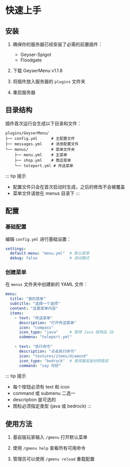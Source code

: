 # 快速上手

## 安装

1. 确保你的服务器已经安装了必需的前置插件：
   - Geyser-Spigot
   - Floodgate

2. 下载 GeyserMenu v1.1.8

3. 将插件放入服务器的 `plugins` 文件夹

4. 重启服务器

## 目录结构

插件首次运行会生成以下目录和文件：

```text
plugins/GeyserMenu/
├── config.yml      # 主配置文件
├── messages.yml    # 消息配置文件
└── menus/          # 菜单文件夹
    ├── menu.yml    # 主菜单
    ├── shop.yml    # 商店菜单
    └── teleport.yml # 传送菜单
```

::: tip 提示
- 配置文件只会在首次启动时生成，之后的修改不会被覆盖
- 菜单文件请放在 menus 目录下
:::

## 配置

### 基础配置

编辑 `config.yml` 进行基础设置：

```yaml
settings:
  default-menu: "menu.yml"  # 默认菜单
  debug: false              # 调试模式
```

### 创建菜单

在 `menus` 文件夹中创建新的 YAML 文件：

```yaml
menu:
  title: "我的菜单"
  subtitle: "选择一个选项"
  content: "这是菜单内容"
  items:
    - text: "传送菜单"
      description: "打开传送菜单"
      icon: "compass"
      icon_type: "java"     # 使用 Java 版物品 ID
      submenu: "teleport.yml"
    
    - text: "执行命令"
      description: "点击执行命令"
      icon: "textures/items/diamond"
      icon_type: "bedrock"  # 使用基岩版材质路径
      command: "say 你好"
```

::: tip 提示
- 每个按钮必须有 text 和 icon
- command 或 submenu 二选一
- description 是可选的
- 图标必须指定类型 (java 或 bedrock)
:::

## 使用方法

1. 基岩版玩家输入 `/gmenu` 打开默认菜单

2. 使用 `/gmenu help` 查看所有可用命令

3. 管理员可以使用 `/gmenu reload` 重载配置